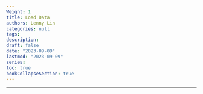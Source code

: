 ```yaml
---
Weight: 1
title: Load Data
authors: Lenny Lin
categories: null
tags: 
description: 
draft: false
date: "2023-09-09"
lastmod: "2023-09-09"
series:
toc: true
bookCollapseSection: true
---
```



<!--more-->

---



